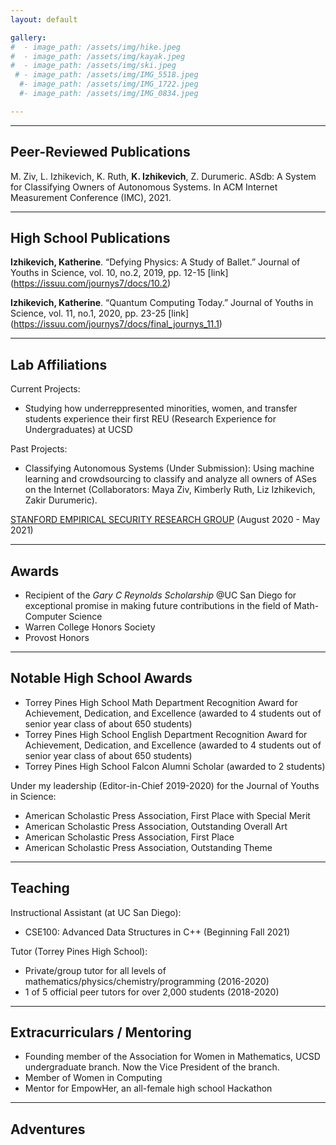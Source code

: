 ```yaml
---
layout: default

gallery:
#  - image_path: /assets/img/hike.jpeg
#  - image_path: /assets/img/kayak.jpeg
#  - image_path: /assets/img/ski.jpeg
 # - image_path: /assets/img/IMG_5518.jpeg
  #- image_path: /assets/img/IMG_1722.jpeg
  #- image_path: /assets/img/IMG_0834.jpeg

---
```


* * *
## Peer-Reviewed Publications

M. Ziv, L. Izhikevich, K. Ruth, **K. Izhikevich**, Z. Durumeric. ASdb: A System for Classifying Owners of Autonomous Systems. In ACM Internet Measurement Conference (IMC), 2021. 

* * *
## High School Publications 

**Izhikevich, Katherine**. “Defying Physics: A Study of Ballet.” Journal of Youths in Science, vol. 10, no.2, 2019, pp. 12-15 [link] (https://issuu.com/journys7/docs/10.2)

**Izhikevich, Katherine**. “Quantum Computing Today.” Journal of Youths in Science, vol. 11, no.1, 2020, pp. 23-25 [link] (https://issuu.com/journys7/docs/final_journys_11.1)

* * *
## Lab Affiliations




Current Projects:
* Studying how underreppresented minorities, women, and transfer students experience their first REU (Research Experience for Undergraduates) at UCSD

Past Projects:
* Classifying Autonomous Systems (Under Submission): Using machine learning and crowdsourcing to classify and analyze all owners of ASes on the Internet (Collaborators: Maya Ziv, Kimberly Ruth, Liz Izhikevich, Zakir Durumeric).   

[STANFORD EMPIRICAL SECURITY RESEARCH GROUP](https://esrg.stanford.edu) 
(August 2020 - May 2021)

* * *
## Awards

*	Recipient of the *Gary C Reynolds Scholarship* @UC San Diego for exceptional promise in making future contributions in the field of Math-Computer Science
*	Warren College Honors Society
*	Provost Honors

* * *

## Notable High School Awards

* Torrey Pines High School Math Department Recognition Award for Achievement, Dedication, and Excellence (awarded to 4 students out of senior year class of about 650 students)
* Torrey Pines High School English Department Recognition Award for Achievement, Dedication, and Excellence (awarded to 4 students out of senior year class of about 650 students)
* Torrey Pines High School Falcon Alumni Scholar (awarded to 2 students)

Under my leadership (Editor-in-Chief 2019-2020) for the Journal of Youths in Science: 

* American Scholastic Press Association, First Place with Special Merit 
* American Scholastic Press Association, Outstanding Overall Art
*	American Scholastic Press Association, First Place
*	American Scholastic Press Association, Outstanding Theme


* * *
## Teaching

Instructional Assistant (at UC San Diego):

* CSE100: Advanced Data Structures in C++ (Beginning Fall 2021)

Tutor (Torrey Pines High School):

* Private/group tutor for all levels of mathematics/physics/chemistry/programming (2016-2020)
* 1 of 5 official peer tutors for over 2,000 students (2018-2020)

* * *
## Extracurriculars / Mentoring

* Founding member of the Association for Women in Mathematics, UCSD undergraduate branch. Now the Vice President of the branch.
*	Member of Women in Computing
* Mentor for EmpowHer, an all-female high school Hackathon

* * *
## Adventures


